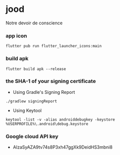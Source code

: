 # jood

Notre devoir de conscience

### app icon
`flutter pub run flutter_launcher_icons:main`

### build apk
`flutter build apk --release`

### the SHA-1 of your signing certificate
- Using Gradle's Signing Report

`./gradlew signingReport`

- Using Keytool

`keytool -list -v -alias androiddebugkey -keystore %USERPROFILE%\.android\debug.keystore`

### Google cloud API key
- AIzaSyAZA9tv74s8P3xh47ggXk9DeidHS3mbni8
